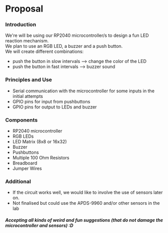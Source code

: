 # Proposal

### Introduction
We're will be using our RP2040 microcontroller/s to design a fun LED reaction mechanism.\
We plan to use an RGB LED, a buzzer and a push button.\
We will create different combinations:
- push the button in slow intervals --> change the color of the LED
- push the button in fast intervals --> buzzer sound

### Principles and Use
- Serial communication with the microcontroller for some inputs in the initial attempts
- GPIO pins for input from pushbuttons
- GPIO pins for output to LEDs and buzzer

### Components
- RP2040 microcontroller
- RGB LEDs
- LED Matrix (8x8 or 16x32)
- Buzzer
- Pushbuttons
- Multiple 100 Ohm Resistors
- Breadboard
- Jumper Wires

### Additional
- If the circuit works well, we would like to involve the use of sensors later on.
- Not finalised but could use the APDS-9960 and/or other sensors in the lab

##### Accepting all kinds of weird and fun suggestions (that do not damage the microcontroller and sensors) :D
